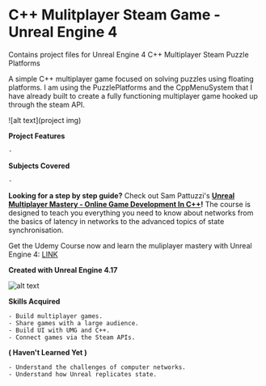 # C++ Mulitplayer Steam Game - Unreal Engine 4

Contains project files for Unreal Engine 4 C++ Multiplayer Steam Puzzle Platforms

A simple C++ multiplayer game focused on solving puzzles using floating platforms. I am using the PuzzlePlatforms and the CppMenuSystem that I have already built to create a fully functioning multiplayer game hooked up through the steam API.

![alt text](project img)

**Project Features**

  	- 
	
**Subjects Covered**

	- 

**Looking for a step by step guide?** Check out 
Sam Pattuzzi's **[Unreal Multiplayer Mastery - Online Game Development In C++](https://www.udemy.com/unrealmultiplayer/)!** The course is designed to teach you everything you need to know about networks from the basics of latency in networks to the advanced topics of state synchronisation.

Get the Udemy Course now and learn the muliplayer mastery with Unreal Engine 4: [LINK](https://www.udemy.com/unrealmultiplayer/)

**Created with Unreal Engine 4.17**

![alt text](https://udemy-images.udemy.com/course/480x270/1319066_eee6_2.jpg)

**Skills Acquired**

	- Build multiplayer games.
    - Share games with a large audience.
 	- Build UI with UMG and C++.
	- Connect games via the Steam APIs.
**( Haven't Learned Yet )**
	
	- Understand the challenges of computer networks.
	- Understand how Unreal replicates state.
